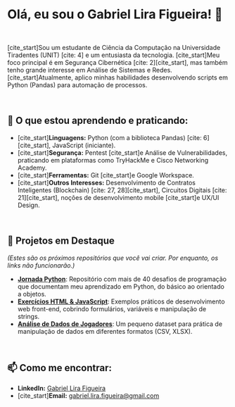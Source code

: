 # Olá, eu sou o Gabriel Lira Figueira! 👋

<br>

[cite_start]Sou um estudante de Ciência da Computação na Universidade Tiradentes (UNIT) [cite: 4] e um entusiasta da tecnologia. [cite_start]Meu foco principal é em Segurança Cibernética [cite: 2][cite_start], mas também tenho grande interesse em Análise de Sistemas e Redes.  [cite_start]Atualmente, aplico minhas habilidades desenvolvendo scripts em Python (Pandas) para automação de processos. 

<br>

## 🚀 O que estou aprendendo e praticando:

* [cite_start]**Linguagens:** Python (com a biblioteca Pandas) [cite: 6][cite_start], JavaScript (iniciante). 
* [cite_start]**Segurança:** Pentest  [cite_start]e Análise de Vulnerabilidades, praticando em plataformas como TryHackMe e Cisco Networking Academy. 
* [cite_start]**Ferramentas:** Git  [cite_start]e Google Workspace. 
* [cite_start]**Outros Interesses:** Desenvolvimento de Contratos Inteligentes (Blockchain) [cite: 27, 28][cite_start], Circuitos Digitais [cite: 21][cite_start], noções de desenvolvimento mobile  [cite_start]e UX/UI Design. 

<br>

## 📂 Projetos em Destaque

*(Estes são os próximos repositórios que você vai criar. Por enquanto, os links não funcionarão.)*

* **[Jornada Python](https://github.com/LiraS2/Jornada-Python)**: Repositório com mais de 40 desafios de programação que documentam meu aprendizado em Python, do básico ao orientado a objetos.
* **[Exercícios HTML & JavaScript](https://github.com/LiraS2/Exercicios-HTML-e-JavaScript)**: Exemplos práticos de desenvolvimento web front-end, cobrindo formulários, variáveis e manipulação de strings.
* **[Análise de Dados de Jogadores](https://github.com/LiraS2/Analise-Dados-Jogadores)**: Um pequeno dataset para prática de manipulação de dados em diferentes formatos (CSV, XLSX).

<br>

## 📫 Como me encontrar:

* **LinkedIn:** [Gabriel Lira Figueira](https://www.linkedin.com/in/gabriel-liras2)
* [cite_start]**Email:** gabriel.lira.figueira@gmail.com
